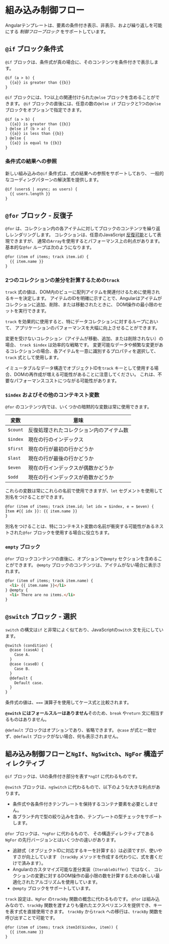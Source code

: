 # 組み込み制御フロー

Angularテンプレートは、要素の条件付き表示、非表示、および繰り返しを可能にする _制御フローブロック_ をサポートしています。

## `@if` ブロック条件式

`@if` ブロックは、条件式が真の場合に、そのコンテンツを条件付きで表示します。

```html
@if (a > b) {
  {{a}} is greater than {{b}}
}
```

`@if` ブロックには、1つ以上の関連付けられた`@else` ブロックを含めることができます。
`@if` ブロックの直後には、任意の数の`@else if` ブロックと1つの`@else` ブロックをオプションで指定できます。

```html
@if (a > b) {
  {{a}} is greater than {{b}}
} @else if (b > a) {
  {{a}} is less than {{b}}
} @else {
  {{a}} is equal to {{b}}
}
```

### 条件式の結果への参照

新しい組み込みの`@if` 条件式は、式の結果への参照をサポートしており、
一般的なコーディングパターンの解決策を提供します。

```html
@if (users$ | async; as users) {
  {{ users.length }}
}
```

## `@for` ブロック - 反復子

`@for` は、コレクション内の各アイテムに対してブロックのコンテンツを繰り返しレンダリングします。
コレクションは、任意のJavaScript [反復可能](https://developer.mozilla.org/docs/Web/JavaScript/Reference/Iteration_protocols)として表現できますが、
通常の`Array`を使用するとパフォーマンス上の利点があります。基本的な`@for` ループは次のようになります。

```html
@for (item of items; track item.id) {
  {{ item.name }}
}
```

### 2つのコレクションの差分を計算するための`track`

`track` 式の値は、DOM内のビューに配列アイテムを関連付けるために使用されるキーを決定します。
アイテムのIDを明確に示すことで、Angularはアイテムがコレクションに追加、削除、または移動されたときに、
DOM操作の最小限のセットを実行できます。

`track` を効果的に使用すると、特にデータコレクションに対するループにおいて、
アプリケーションのパフォーマンスを大幅に向上させることができます。

変更を受けないコレクション（アイテムが移動、追加、または削除されない）の場合、
`track $index` は効率的な戦略です。
変更可能なデータや頻繁な変更があるコレクションの場合、各アイテムを一意に識別するプロパティを選択して、`track` 式として使用します。

イミュータブルなデータ構造でオブジェクトIDを`track` キーとして使用する場合、DOMの再作成が増える可能性があることに注意してください。
これは、不要なパフォーマンスコストにつながる可能性があります。

### `$index` およびその他のコンテキスト変数

`@for` のコンテンツ内では、いくつかの暗黙的な変数は常に使用できます。

| 変数 | 意味                                       |
| -------- | ------------------------------------- |
| `$count` | 反復処理されたコレクション内のアイテム数    |
| `$index` | 現在の行のインデックス                   |
| `$first` | 現在の行が最初の行かどうか                |
| `$last`  | 現在の行が最後の行かどうか                |
| `$even`  | 現在の行インデックスが偶数かどうか         |
| `$odd`   | 現在の行インデックスが奇数かどうか          |

これらの変数は常にこれらの名前で使用できますが、`let` セグメントを使用して別名をつけることができます。

```html
@for (item of items; track item.id; let idx = $index, e = $even) {
Item #{{ idx }}: {{ item.name }}
}
```

別名をつけることは、特にコンテキスト変数の名前が衝突する可能性があるネストされた`@for` ブロックを使用する場合に役立ちます。

### `empty` ブロック

`@for` ブロックコンテンツの直後に、オプションで`@empty` セクションを含めることができます。
`@empty` ブロックのコンテンツは、アイテムがない場合に表示されます。

```html
@for (item of items; track item.name) {
  <li> {{ item.name }}</li>
} @empty {
  <li> There are no items.</li>
}
```

## `@switch` ブロック - 選択

`switch` の構文は`if` と非常によく似ており、JavaScriptの`switch` 文を元にしています。

```html
@switch (condition) {
  @case (caseA) {
    Case A.
  }
  @case (caseB) {
    Case B.
  }
  @default {
    Default case.
  }
}
```

条件式の値は、`===` 演算子を使用してケース式と比較されます。

**`@switch` にはフォールスルーはありません**そのため、`break` や`return` 文に相当するものはありません。

`@default` ブロックはオプションであり、省略できます。
`@case` が式と一致せず、`@default` ブロックがない場合、何も表示されません。

## 組み込み制御フローと`NgIf`、`NgSwitch`、`NgFor` 構造ディレクティブ

`@if` ブロックは、UIの条件付き部分を表す`*ngIf` に代わるものです。

`@switch` ブロックは、`ngSwitch` に代わるもので、以下のような大きな利点があります。

- 条件式や各条件付きテンプレートを保持するコンテナ要素を必要としません。
- 各ブランチ内で型の絞り込みを含め、テンプレートの型チェックをサポートします。

`@for` ブロックは、`*ngFor` に代わるもので、
その構造ディレクティブである`NgFor` の先行バージョンとはいくつかの違いがあります。

- 追跡式（オブジェクトIDに対応するキーを計算する）は必須ですが、使いやすさが向上しています
 （`trackBy` メソッドを作成する代わりに、式を書くだけで済みます）。
- Angularのカスタマイズ可能な差分実装（`IterableDiffer`）ではなく、
  コレクションの変更に対するDOM操作の最小限の数を計算するための新しい最適化されたアルゴリズムを使用しています。
- `@empty` ブロックをサポートしています。

`track` 設定は、`NgFor` の`trackBy` 関数の概念に代わるものです。
`@for` は組み込みなので、`trackBy` 関数を渡すよりも優れたエクスペリエンスを提供でき、キーを表す式を直接使用できます。
`trackBy` から`track` への移行は、`trackBy` 関数を呼び出すことで可能です。

```html
@for (item of items; track itemId($index, item)) {
  {{ item.name }}
}
```
